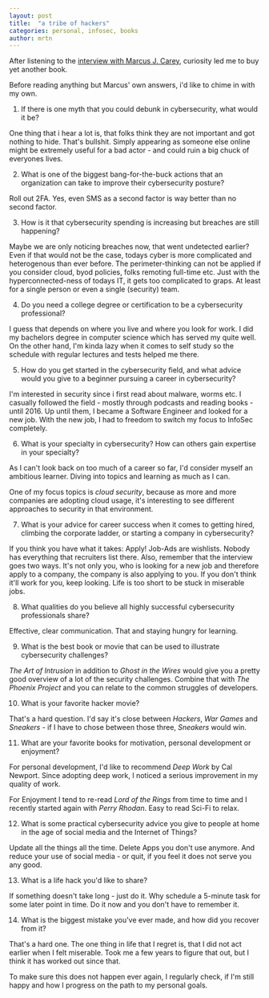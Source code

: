 ```yaml
---
layout: post
title:  "a tribe of hackers"
categories: personal, infosec, books 
author: mrtn
---
```


After listening to the [interview with Marcus J. Carey](https://purplesquadsec.com/podcast/episode-54-tribe-of-hackers-with-marcus-j-carey/), curiosity led me to buy yet another book. 

Before reading anything but Marcus' own answers, i'd like to chime in with my own. 

1) If there is one myth that you could debunk in cybersecurity, what would it be?

One thing that i hear a lot is, that folks think they are not important and got nothing to hide. That's bullshit. Simply appearing as someone else online might be extremely useful for a bad actor - and could ruin a big chuck of everyones lives.


2) What is one of the biggest bang-for-the-buck actions that an organization can take to improve their cybersecurity posture?

Roll out 2FA. Yes, even SMS as a second factor is way better than no second factor. 


3) How is it that cybersecurity spending is increasing but breaches are still happening?

Maybe we are only noticing breaches now, that went undetected earlier? 
Even if that would not be the case, todays cyber is more complicated and heterogenous than ever before. The perimeter-thinking can not be applied if you consider cloud, byod policies, folks remoting full-time etc. Just with the hyperconnected-ness of todays IT, it gets too complicated to graps. At least for a single person or even a single (security) team.


4) Do you need a college degree or certification to be a cybersecurity professional?

I guess that depends on where you live and where you look for work. I did my bachelors degree in computer science which has served my quite well. On the other hand, I'm kinda lazy when it comes to self study so the schedule with regular lectures and tests helped me there. 


5) How do you get started in the cybersecurity field, and what advice would you give to a beginner pursuing a career in cybersecurity?

I'm interested in security since i first read about malware, worms etc. I casually followed the field - mostly through podcasts and reading books - until 2016. Up until them, I became a Software Engineer and looked for a new job. With the new job, I had to freedom to switch my focus to InfoSec completely. 


6) What is your specialty in cybersecurity? How can others gain expertise in your specialty?

As I can't look back on too much of a career so far, I'd consider myself an ambitious learner. Diving into topics and learning as much as I can. 

One of my focus topics is _cloud security_, because as more and more companies are adopting cloud usage, it's interesting to see different approaches to security in that environment. 


7) What is your advice for career success when it comes to getting hired, climbing the corporate ladder, or starting a company in cybersecurity?

If you think you have what it takes: Apply! Job-Ads are wishlists. Nobody has everything that recruiters list there. 
Also, remember that the interview goes two ways. It's not only you, who is looking for a new job and therefore apply to a company, the company is also applying to you. If you don't think it'll work for you, keep looking. Life is too short to be stuck in miserable jobs.


8) What qualities do you believe all highly successful cybersecurity professionals share?

Effective, clear communication. That and staying hungry for learning. 


9) What is the best book or movie that can be used to illustrate cybersecurity challenges? 

_The Art of Intrusion_ in addition to _Ghost in the Wires_ would give you a pretty good overview of a lot of the security challenges. Combine that with _The Phoenix Project_ and you can relate to the common struggles of developers. 


10) What is your favorite hacker movie?

That's a hard question. I'd say it's close between *Hackers*, *War Games* and *Sneakers* - if I have to chose between those three, *Sneakers* would win.


11) What are your favorite books for motivation, personal development or enjoyment?

For personal development, I'd like to recommend *Deep Work* by Cal Newport. Since adopting deep work, I noticed a serious improvement in my quality of work.

For Enjoyment I tend to re-read _Lord of the Rings_ from time to time and I recently started again with _Perry Rhodan_. Easy to read Sci-Fi to relax. 


12) What is some practical cybersecurity advice you give to people at home in the age of social media and the Internet of Things?

Update all the things all the time. Delete Apps you don't use anymore. And reduce your use of social media - or quit, if you feel it does not serve you any good. 


13) What is a life hack you'd like to share?

If something doesn't take long - just do it. Why schedule a 5-minute task for some later point in time. Do it now and you don't have to remember it. 


14) What is the biggest mistake you've ever made, and how did you recover from it? 

That's a hard one. 
The one thing in life that I regret is, that I did not act earlier when I felt miserable. Took me a few years to figure that out, but I think it has worked out since that.

To make sure this does not happen ever again, I regularly check, if I'm still happy and how I progress on the path to my personal goals. 
